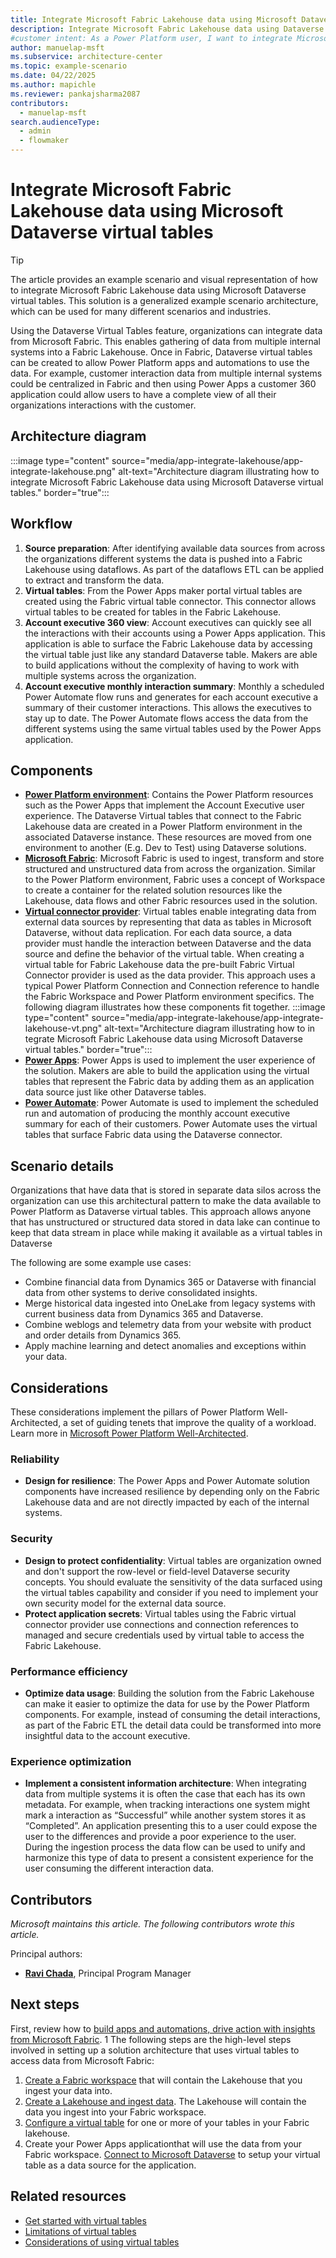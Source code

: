 ```yaml
---
title: ​​Integrate Microsoft Fabric Lakehouse data using Microsoft Dataverse virtual tables
description: Integrate Microsoft Fabric Lakehouse data using Dataverse virtual tables to gather data from multiple internal systems for Power Platform apps and flows.
#customer intent: As a Power Platform user, I want to integrate Microsoft Fabric Lakehouse data using Microsoft Dataverse virtual tables so that I can gather data from multiple internal systems for use in Power Apps or Power Automate.
author: manuelap-msft
ms.subservice: architecture-center
ms.topic: example-scenario
ms.date: 04/22/2025
ms.author: mapichle
ms.reviewer: pankajsharma2087
contributors:
  - manuelap-msft
search.audienceType:
  - admin
  - flowmaker
---
```


# ​​Integrate Microsoft Fabric Lakehouse data using Microsoft Dataverse virtual tables

> [!TIP]
> The article provides an example scenario and visual representation of how to integrate Microsoft Fabric Lakehouse data using Microsoft Dataverse virtual tables. This solution is a generalized example scenario architecture, which can be used for many different scenarios and industries.

Using the Dataverse Virtual Tables feature, organizations can integrate data from Microsoft Fabric. This enables gathering of data from multiple internal systems into a Fabric Lakehouse. Once in Fabric, Dataverse virtual tables can be created to allow Power Platform apps and automations to use the data. For example, customer interaction data from multiple internal systems could be centralized in Fabric and then using Power Apps a customer 360 application could allow users to have a complete view of all their organizations interactions with the customer.



## Architecture diagram

:::image type="content" source="media/app-integrate-lakehouse/app-integrate-lakehouse.png" alt-text="Architecture diagram illustrating how to in​tegrate Microsoft Fabric Lakehouse data using Microsoft Dataverse virtual tables." border="true":::

## Workflow

1. **Source preparation**: After identifying available data sources from across the organizations different systems the data is pushed into a Fabric Lakehouse using dataflows. As part of the dataflows ETL can be applied to extract and transform the data.  
1. **Virtual tables**: From the Power Apps maker portal virtual tables are created using the Fabric virtual table connector. This connector allows virtual tables to be created for tables in the Fabric Lakehouse.  
1. **Account executive 360 view**: Account executives can quickly see all the interactions with their accounts using a Power Apps application. This application is able to surface the Fabric Lakehouse data by accessing the virtual table just like any standard Dataverse table. Makers are able to build applications without the complexity of having to work with multiple systems across the organization.
1. **Account executive monthly interaction summary**: Monthly a scheduled Power Automate flow runs and generates for each account executive a summary of their customer interactions. This allows the executives to stay up to date. The Power Automate flows access the data from the different systems using the same virtual tables used by the Power Apps application.

## Components

- **[Power Platform environment](power-platform/admin/environments-overview)**: Contains the Power Platform resources such as the Power Apps that implement the Account Executive user experience. The Dataverse Virtual tables that connect to the Fabric Lakehouse data are created in a Power Platform environment in the associated Dataverse instance. These resources are moved from one environment to another (E.g. Dev to Test) using Dataverse solutions.
- **[Microsoft Fabric](/fabric/fundamentals/microsoft-fabric-overview)**: Microsoft Fabric is used to ingest, transform and store structured and unstructured data from across the organization.  Similar to the Power Platform environment, Fabric uses a concept of Workspace to create a container for the related solution resources like the Lakehouse, data flows and other Fabric resources used in the solution.
- **[Virtual connector provider](/power-apps/maker/data-platform/create-virtual-tables-using-connectors?tabs=fabric)**: Virtual tables enable integrating data from external data sources by representing that data as tables in Microsoft Dataverse, without data replication. For each data source, a data provider must handle the interaction between Dataverse and the data source and define the behavior of the virtual table. When creating a virtual table for Fabric Lakehouse data the pre-built Fabric Virtual Connector provider is used as the data provider. This approach uses a typical Power Platform Connection and Connection reference to handle the Fabric Workspace and Power Platform environment specifics. The following diagram illustrates how these components fit together.
:::image type="content" source="media/app-integrate-lakehouse/app-integrate-lakehouse-vt.png" alt-text="Architecture diagram illustrating how to in​tegrate Microsoft Fabric Lakehouse data using Microsoft Dataverse virtual tables." border="true":::
- **[Power Apps](/power-apps/)**: Power Apps is used to implement the user experience of the solution. Makers are able to build the application using the virtual tables that represent the Fabric data by adding them as an application data source just like other Dataverse tables.  
- **[Power Automate](/power-automate/)**: Power Automate is used to implement the scheduled run and automation of producing the monthly account executive summary for each of their customers. Power Automate uses the virtual tables that surface Fabric data using the Dataverse connector.

## Scenario details

Organizations that have data that is stored in separate data silos across the organization can use this architectural pattern to make the data available to Power Platform as Dataverse virtual tables. This approach allows anyone that has unstructured or structured data stored in data lake can continue to keep that data stream in place while making it available as a virtual tables in Dataverse

The following are some example use cases:

- Combine financial data from Dynamics 365 or Dataverse with financial data from other systems to derive consolidated insights.
- Merge historical data ingested into OneLake from legacy systems with current business data from Dynamics 365 and Dataverse.
- Combine weblogs and telemetry data from your website with product and order details from Dynamics 365.
- Apply machine learning and detect anomalies and exceptions within your data.

## Considerations

These considerations implement the pillars of Power Platform Well-Architected, a set of guiding tenets that improve the quality of a workload. Learn more in [Microsoft Power Platform Well-Architected](/power-platform/well-architected/).

### Reliability

- **Design for resilience**: The Power Apps and Power Automate solution components have increased resilience by depending only on the Fabric Lakehouse data and are not directly impacted by each of the internal systems.

### Security

- **Design to protect confidentiality**: Virtual tables are organization owned and don't support the row-level or field-level Dataverse security concepts. You should evaluate the sensitivity of the data surfaced using the virtual tables capability and consider if you need to implement your own security model for the external data source.
- **Protect application secrets**: Virtual tables using the Fabric virtual connector provider use connections and connection references to managed and secure credentials used by virtual table to access the Fabric Lakehouse.

### Performance efficiency

- **Optimize data usage**: Building the solution from the Fabric Lakehouse can make it easier to optimize the data for use by the Power Platform components. For example, instead of consuming the detail interactions, as part of the Fabric ETL the detail data could be transformed into more insightful data to the account executive.

### Experience optimization

- **Implement a consistent information architecture**: When integrating data from multiple systems it is often the case that each has its own metadata. For example, when tracking interactions one system might mark a interaction as “Successful” while another system stores it as “Completed”. An application presenting this to a user could expose the user to the differences and provide a poor experience to the user. During the ingestion process the data flow can be used to unify and harmonize this type of data to present a consistent experience for the user consuming the different interaction data.

## Contributors

_Microsoft maintains this article. The following contributors wrote this article._

Principal authors:

- **[Ravi Chada](https://www.linkedin.com/in/ravi-chada/)**, Principal Program Manager

## Next steps

First, review how to [build apps and automations, drive action with insights from Microsoft Fabric](/power-apps/maker/data-platform/azure-synapse-link-build-apps-with-fabric).
1
The following steps are the high-level steps involved in setting up a solution architecture that uses virtual tables to access data from Microsoft Fabric:

1. [Create a Fabric workspace](/fabric/data-engineering/tutorial-lakehouse-get-started) that will contain the Lakehouse that you ingest your data into.
1. [Create a Lakehouse and ingest data](/fabric/data-engineering/tutorial-build-lakehouse). The Lakehouse will contain the data you ingest into your Fabric workspace. 
1. [Configure a virtual table](/power-apps/maker/data-platform/azure-synapse-link-build-apps-with-fabric#create-a-virtual-table-with-fabric-data) for one or more of your tables in your Fabric lakehouse.
1. Create your Power Apps applicationthat will use the data from your Fabric workspace. [Connect to Microsoft Dataverse](/power-apps/maker/canvas-apps/connections/connection-common-data-service) to setup your virtual table as a data source for the application.

## Related resources

- [Get started with virtual tables](/power-apps/developer/data-platform/virtual-entities/get-started-ve)
- [Limitations of virtual tables](/power-apps/developer/data-platform/virtual-entities/get-started-ve#limitations-of-virtual-tables)
- [Considerations of using virtual tables](/power-apps/maker/data-platform/create-edit-virtual-entities#considerations-when-you-use-virtual-tables)
